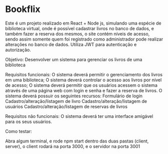 # Bookflix
Este é um projeto realizado em React + Node js, simulando uma espécie de biblioteca virtual, onde é possível cadastrar livros no banco de dados, e também fazer a reserva dos mesmos, o site contém níveis de acesso, sendo assim somente quem foi registrado como administrador pode realizar alterações no banco de dados. Utiliza JWT para autenticação e autorização.

Objetivo:
Desenvolver um sistema para gerenciar os livros de uma biblioteca

Requisitos funcionais: 
O sistema deverá permitir o gerenciamento dos livros em uma biblioteca;
O sistema deverá controlar o acesso aos livros por nível de acesso;
O sistema deverá permitir que os usuários acessem o sistema através de uma página web com login e senha e fazer a reserva de livros.
O sistema deverá possuir os seguintes recursos:
Formulário de login
Cadastro/alteração/listagem de livro
Cadastro/alteração/listagem de usuários
Cadastro/alteração/listagem de reservas de livros


Requisitos não funcionais:
O sistema deverá ter uma interface amigável para os seus usuários.

Como testar:

Abra algum terminal, e rode npm start dentro das duas pastas (client, server), o client rodará na porta 3000, e o servidor na porta 3001
